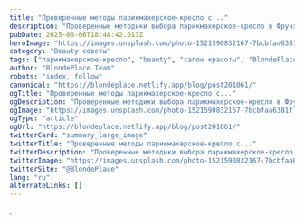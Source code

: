 ```yaml
---
title: "Проверенные методы парикмахерское-кресло с..."
description: "Проверенные методики выбора парикмахерское-кресло в Фрунзенском районе. Профессиональный разбор ключевых параметров. Сделайте правильный выбор с помощью наших эк..."
pubDate: 2025-08-06T18:48:42.017Z
heroImage: "https://images.unsplash.com/photo-1521590832167-7bcbfaa6381f?q=80&w=800&auto=format&fit=crop"
category: "Beauty советы"
tags: ["парикмахерское-кресло", "beauty", "салон красоты", "BlondePlace"]
author: "BlondePlace Team"
robots: "index, follow"
canonical: "https://blondeplace.netlify.app/blog/post201061/"
ogTitle: "Проверенные методы парикмахерское-кресло с..."
ogDescription: "Проверенные методики выбора парикмахерское-кресло в Фрунзенском районе. Профессиональный разбор ключевых параметров. Сделайте правильный выбор с помощью наших эк..."
ogImage: "https://images.unsplash.com/photo-1521590832167-7bcbfaa6381f?q=80&w=800&auto=format&fit=crop"
ogType: "article"
ogUrl: "https://blondeplace.netlify.app/blog/post201061/"
twitterCard: "summary_large_image"
twitterTitle: "Проверенные методы парикмахерское-кресло с..."
twitterDescription: "Проверенные методики выбора парикмахерское-кресло в Фрунзенском районе. Профессиональный разбор ключевых параметров. Сделайте правильный выбор с помощью наших эк..."
twitterImage: "https://images.unsplash.com/photo-1521590832167-7bcbfaa6381f?q=80&w=800&auto=format&fit=crop"
twitterSite: "@BlondePlace"
lang: "ru"
alternateLinks: []
---
```


<script type="application/ld+json">
{
  "@context": "https://schema.org",
  "@type": "HowTo",
  "name": "Проверенные методы парикмахерское-кресло с...",
  "description": "Проверенные методики выбора парикмахерское-кресло в Фрунзенском районе. Профессиональный разбор ключевых параметров. Сделайте правильный выбор с помощью наших эк...",
  "image": {
    "@type": "ImageObject",
    "url": "https://images.unsplash.com/photo-1521590832167-7bcbfaa6381f?q=80&w=800&auto=format&fit=crop"
  },
  "aggregateRating": {
    "@type": "AggregateRating",
    "ratingValue": "4.8",
    "reviewCount": 412,
    "bestRating": "5",
    "worstRating": "1"
  },
  "publisher": {
    "@type": "Organization",
    "name": "BlondePlace Beauty Blog",
    "logo": {
      "@type": "ImageObject",
      "url": "https://blondeplace.netlify.app/favicon.svg"
    }
  },
  "datePublished": "2025-08-06T18:48:42.016Z",
  "dateModified": "2025-08-06T18:48:42.016Z",
  "author": {
    "@type": "Person",
    "name": "Эксперт BlondePlace"
  },
  "mainEntityOfPage": {
    "@type": "WebPage",
    "@id": "https://blondeplace.netlify.app/blog/post201061/"
  }
}
</script>

.